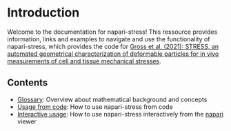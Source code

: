 # Introduction

Welcome to the documentation for napari-stress! This ressource provides information, links and examples to navigate and use the functionality of napari-stress, which provides the code for [Gross et al. (2021): STRESS, an automated geometrical characterization of deformable particles for in vivo measurements of cell and tissue mechanical stresses](https://www.biorxiv.org/content/10.1101/2021.03.26.437148v1).

## Contents

- [Glossary](glossary/Readme.md): Overview about mathematical background and concepts
- [Usage from code](tutorials/demo/Readme.md): How to use napari-stress from code
- [Interactive usage](tutorials/point_and_click/Readme.md): How to use napari-stress interactively from the [napari](https://napari.org/stable/) viewer